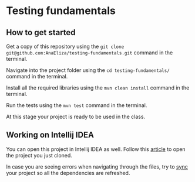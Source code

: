 # Testing fundamentals

## How to get started

Get a copy of this repository using the `git clone git@github.com:AnaEliza/testing-fundamentals.git` command in the terminal.

Navigate into the project folder using the `cd testing-fundamentals/` command in the terminal.

Install all the required libraries using the `mvn clean install` command in the terminal.

Run the tests using the `mvn test` command in the terminal. 

At this stage your project is ready to be used in the class.

## Working on Intellij IDEA

You can open this project in Intellij IDEA as well. Follow this [article](https://www.jetbrains.com/help/idea/import-project-or-module-wizard.html#open-project) to open the project you just cloned. 

In case you are seeing errors when navigating through the files, try to [sync](https://www.jetbrains.com/help/idea/build-sync-tool-window.html#409e76f) your project so all the dependencies are refreshed.
